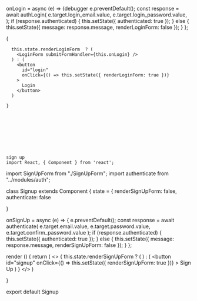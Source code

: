   onLogin = async (e) => {debugger
    e.preventDefault();
    const response = await authLogin(
      e.target.login_email.value,
      e.target.login_password.value,
    );
    if (response.authenticated) {
      this.setState({ authenticated: true });
    } else {
      this.setState({ message: response.message, renderLoginForm: false });
    }
  };



  {
      
      this.state.renderLoginForm  ? (
        <LoginForm submitFormHandler={this.onLogin} />
      ) : (
        <button
          id="login"
          onClick={() => this.setState({ renderLoginForm: true })}
        >
          Login
        </button>
      )
  
    }









    sign up 
    import React, { Component } from 'react';
import SignUpForm from "./SignUpForm";
import authenticate from "../modules/auth";


class Signup extends Component {
  state = {
    renderSignUpForm: false,
    authenticate: false

  }

  onSignUp = async (e) => {
    e.preventDefault();
    const response = await authenticate(
      e.target.email.value,
      e.target.password.value,
      e.target.confirm_password.value
    );
    if (response.authenticated) {
      this.setState({ authenticated: true });
    } else {
      this.setState({ message: response.message, renderSignUpForm: false });
    }
  };

  render () {
  return (
    <>
      {
        this.state.renderSignUpForm ? (
          <SignUpForm />
        ) : (
          <button
            id="signup"
            onClick={() => this.setState({ renderSignUpForm: true })}
          >
            Sign Up
          </button>
        )
      }
    </>
  )
    
}

export default Signup

